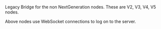 Legacy Bridge for the non NextGeneration nodes.
These are V2, V3, V4, V5 nodes.

Above nodes use WebSocket connections to log on to the server.




